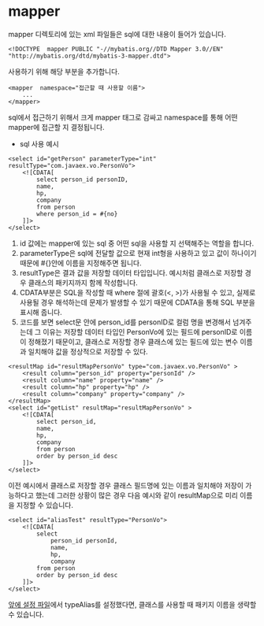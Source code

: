 # mapper
mapper 디렉토리에 있는 xml 파일들은 sql에 대한 내용이 들어가 있습니다.
  
```
<!DOCTYPE  mapper PUBLIC "-//mybatis.org//DTD Mapper 3.0//EN" "http://mybatis.org/dtd/mybatis-3-mapper.dtd">
```
사용하기 위해 해당 부분을 추가합니다.
```
<mapper  namespace="접근할 때 사용할 이름">
	...
</mapper>
```
sql에서 접근하기 위해서 크게 mapper 태그로 감싸고 namespace를 통해 어떤 mapper에 접근할 지 결정됩니다.
  
- sql 사용 예시
```
<select id="getPerson" parameterType="int" resultType="com.javaex.vo.PersonVo">
	<![CDATA[
		select person_id personID,
		name,
		hp,
		company
		from person
		where person_id = #{no}
	]]>
</select>
``` 
1. id 값에는 mapper에 있는 sql 중 어떤 sql을 사용할 지 선택해주는 역할을 합니다.  
2. parameterType은 sql에 전달할 값으로 현재 int형을 사용하고 있고 값이 하나이기 때문에 #{}안에 이름을 지정해주면 됩니다.  
3. resultType은 결과 값을 저장할 데이터 타입입니다. 예시처럼 클래스로 저장할 경우 클래스의 패키지까지 함께 작성합니다.  
4. CDATA부분은 SQL을 작성할 때 where 절에 괄호(<, >)가 사용될 수 있고, 실제로 사용될 경우 해석하는데 문제가 발생할 수 있기 때문에 CDATA을 통해 SQL 부분을 표시해 줍니다.
5. 코드를 보면 select문 안에 person_id를 personID로 컬럼 명을 변경해서 넘겨주는데 그 이유는 저장할 데이터 타입인 PersonVo에 있는 필드에 personID로 이름이 정해졌기 때문이고, 클래스로 저장할 경우 클래스에 있는 필드에 있는 변수 이름과 일치해야 값을 정상적으로 저장할 수 있다.
```
<resultMap id="resultMapPersonVo" type="com.javaex.vo.PersonVo" >
	<result column="person_id" property="personId" />
	<result column="name" property="name" />
	<result column="hp" property="hp" />
	<result column="company" property="company" />
</resultMap>
<select id="getList" resultMap="resultMapPersonVo" >
	<![CDATA[
		select person_id,
		name,
		hp,
		company
		from person
		order by person_id desc
	]]>
</select>
```
이전 예시에서 클래스로 저장할 경우 클래스 필드명에 있는 이름과 일치해야 저장이 가능하다고 했는데 그러한 상황이 많은 경우 다음 예시와 같이 resultMap으로 미리 이름을 지정할 수 있습니다.
```
<select id="aliasTest" resultType="PersonVo">
	<![CDATA[
		select 
			person_id personId,
			name,
			hp,
			company
		from person
		order by person_id desc
	]]>
</select>
```
[앞에 설정 파일](https://github.com/ttuseong/SpringStudy/blob/master/src/main/resources/mybatis/configuration.xml)에서 typeAlias를 설정했다면, 클래스를 사용할 때 패키지 이름을 생략할 수 있습니다.
